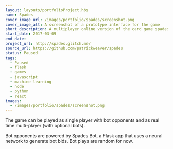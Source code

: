 ```yaml
---
layout: layouts/portfolioProject.hbs
name: Spades
cover_image_url: /images/portfolio/spades/screenshot.png
cover_image_alt: A screenshot of a prototype interface for the game
short_description: A multiplayer online version of the card game spades with bot players.
start_date: 2017-03-09
end_date:
project_url: http://spades.glitch.me/
source_url: https://github.com/patrickweaver/spades
status: Paused
tags:
  - Paused
  - flask
  - games
  - javascript
  - machine learning
  - node
  - python
  - react
images:
  - /images/portfolio/spades/screenshot.png
---
```


The game can be played as single player with bot opponents and as real time multi-player (with optional bots).

Bot opponents are powered by Spades Bot, a Flask app that uses a neural network to generate bot bids. Bot plays are random for now.
